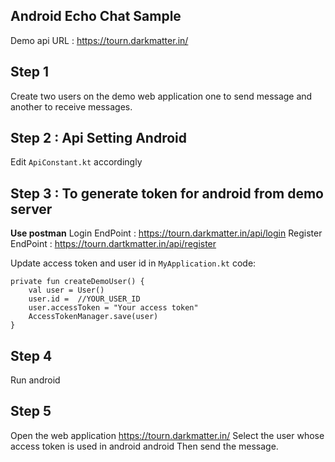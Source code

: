 ## Android Echo Chat Sample
Demo api URL :  https://tourn.darkmatter.in/

## Step 1
Create two users on the demo web application one to send message and another to receive messages.


## Step 2 : Api Setting Android
Edit  `ApiConstant.kt` accordingly
 

## Step 3 :  To generate token for android from demo server

**Use postman**
Login EndPoint : https://tourn.darkmatter.in/api/login
Register EndPoint  : https://tourn.dartkmatter.in/api/register

Update access token and user id  in `MyApplication.kt` code:

    private fun createDemoUser() {  
        val user = User()  
        user.id =  //YOUR_USER_ID  
	    user.accessToken = "Your access token"  
	    AccessTokenManager.save(user)  
    }

## Step 4

Run android

## Step 5
Open the web application https://tourn.darkmatter.in/ 
Select the user whose access token is used in android android
Then send the message.